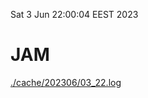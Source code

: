 Sat  3 Jun 22:00:04 EEST 2023
# JAM
<a href='./cache/202306/03_22.log'>./cache/202306/03_22.log</a>
